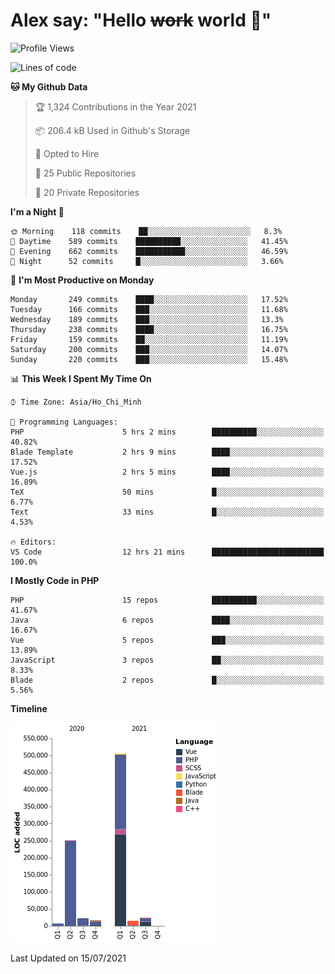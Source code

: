 # Alex say: "Hello ~~work~~ world 🐾"

<!--START_SECTION:waka-->
![Profile Views](http://img.shields.io/badge/Profile%20Views-0-blue)

![Lines of code](https://img.shields.io/badge/From%20Hello%20World%20I%27ve%20Written-842505%20lines%20of%20code-blue)

**🐱 My Github Data** 

> 🏆 1,324 Contributions in the Year 2021
 > 
> 📦 206.4 kB Used in Github's Storage 
 > 
> 💼 Opted to Hire
 > 
> 📜 25 Public Repositories 
 > 
> 🔑 20 Private Repositories  
 > 
**I'm a Night 🦉** 

```text
🌞 Morning    118 commits    ██░░░░░░░░░░░░░░░░░░░░░░░   8.3% 
🌆 Daytime    589 commits    ██████████░░░░░░░░░░░░░░░   41.45% 
🌃 Evening    662 commits    ███████████░░░░░░░░░░░░░░   46.59% 
🌙 Night      52 commits     █░░░░░░░░░░░░░░░░░░░░░░░░   3.66%

```
📅 **I'm Most Productive on Monday** 

```text
Monday       249 commits    ████░░░░░░░░░░░░░░░░░░░░░   17.52% 
Tuesday      166 commits    ███░░░░░░░░░░░░░░░░░░░░░░   11.68% 
Wednesday    189 commits    ███░░░░░░░░░░░░░░░░░░░░░░   13.3% 
Thursday     238 commits    ████░░░░░░░░░░░░░░░░░░░░░   16.75% 
Friday       159 commits    ██░░░░░░░░░░░░░░░░░░░░░░░   11.19% 
Saturday     200 commits    ███░░░░░░░░░░░░░░░░░░░░░░   14.07% 
Sunday       220 commits    ███░░░░░░░░░░░░░░░░░░░░░░   15.48%

```


📊 **This Week I Spent My Time On** 

```text
⌚︎ Time Zone: Asia/Ho_Chi_Minh

💬 Programming Languages: 
PHP                      5 hrs 2 mins        ██████████░░░░░░░░░░░░░░░   40.82% 
Blade Template           2 hrs 9 mins        ████░░░░░░░░░░░░░░░░░░░░░   17.52% 
Vue.js                   2 hrs 5 mins        ████░░░░░░░░░░░░░░░░░░░░░   16.89% 
TeX                      50 mins             █░░░░░░░░░░░░░░░░░░░░░░░░   6.77% 
Text                     33 mins             █░░░░░░░░░░░░░░░░░░░░░░░░   4.53%

🔥 Editors: 
VS Code                  12 hrs 21 mins      █████████████████████████   100.0%

```

**I Mostly Code in PHP** 

```text
PHP                      15 repos            ██████████░░░░░░░░░░░░░░░   41.67% 
Java                     6 repos             ████░░░░░░░░░░░░░░░░░░░░░   16.67% 
Vue                      5 repos             ███░░░░░░░░░░░░░░░░░░░░░░   13.89% 
JavaScript               3 repos             ██░░░░░░░░░░░░░░░░░░░░░░░   8.33% 
Blade                    2 repos             █░░░░░░░░░░░░░░░░░░░░░░░░   5.56%

```


**Timeline**

![Chart not found](https://raw.githubusercontent.com/alexzvn/alexzvn/main/charts/bar_graph.png) 


 Last Updated on 15/07/2021
<!--END_SECTION:waka-->
